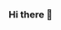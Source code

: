### Hi there 👋

<!--
**Tigerly1/Tigerly1** is a ✨ _special_ ✨ repository because its `README.md` (this file) appears on your GitHub profile.

Here are some ideas to get you started:

- 🔭 I’m currently working on discord bot
- 🌱 I’m currently learning python
- 👯 I’m looking to collaborate on frontend projects
- 💬 Ask me about anyting!
- 📫 How to reach me: tigerlymad@gmail.com
###- ⚡ Fun fact: I've got small biceps
-->
